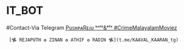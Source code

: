# IT_BOT



#Contact-Via Telegram
     [PᴜꜱʜᴩᴀRᴇᴊᴜ ᵇᵒᵗˢ&ᵉᶠˣ #CrimeMalayalamMoviez](t.me/pushpa_reju)

     [𖣘 𝚁𝙴𝙹𝙰𝙿𝚄𝚃𝙷 ✪ 𝚉𝙸𝙽𝙰𝙽 ✪ 𝙰𝚃𝙷𝙸𝙵 ✪ 𝚁𝙰𝙳𝙸𝙽 𖣘](t.me/KAAVAL_KAARAN_tg)
